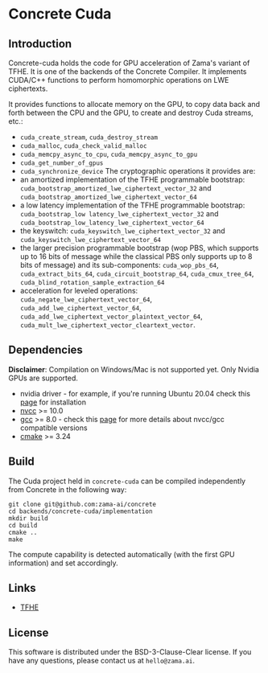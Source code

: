 # Concrete Cuda

## Introduction

Concrete-cuda holds the code for GPU acceleration of Zama's variant of TFHE.
It is one of the backends of the Concrete Compiler.
It implements CUDA/C++ functions to perform homomorphic operations on LWE ciphertexts.

It provides functions to allocate memory on the GPU, to copy data back 
and forth between the CPU and the GPU, to create and destroy Cuda streams, etc.:
- `cuda_create_stream`, `cuda_destroy_stream`
- `cuda_malloc`, `cuda_check_valid_malloc`
- `cuda_memcpy_async_to_cpu`, `cuda_memcpy_async_to_gpu`
- `cuda_get_number_of_gpus`
- `cuda_synchronize_device`
The cryptographic operations it provides are:
- an amortized implementation of the TFHE programmable bootstrap: `cuda_bootstrap_amortized_lwe_ciphertext_vector_32` and `cuda_bootstrap_amortized_lwe_ciphertext_vector_64`
- a low latency implementation of the TFHE programmable bootstrap: `cuda_bootstrap_low latency_lwe_ciphertext_vector_32` and `cuda_bootstrap_low_latency_lwe_ciphertext_vector_64`
- the keyswitch: `cuda_keyswitch_lwe_ciphertext_vector_32` and `cuda_keyswitch_lwe_ciphertext_vector_64`
- the larger precision programmable bootstrap (wop PBS, which supports up to 16 bits of message while the classical PBS only supports up to 8 bits of message) and its sub-components: `cuda_wop_pbs_64`, `cuda_extract_bits_64`, `cuda_circuit_bootstrap_64`, `cuda_cmux_tree_64`, `cuda_blind_rotation_sample_extraction_64`
- acceleration for leveled operations: `cuda_negate_lwe_ciphertext_vector_64`, `cuda_add_lwe_ciphertext_vector_64`, `cuda_add_lwe_ciphertext_vector_plaintext_vector_64`, `cuda_mult_lwe_ciphertext_vector_cleartext_vector`.

## Dependencies

**Disclaimer**: Compilation on Windows/Mac is not supported yet. Only Nvidia GPUs are supported. 

- nvidia driver - for example, if you're running Ubuntu 20.04 check this [page](https://linuxconfig.org/how-to-install-the-nvidia-drivers-on-ubuntu-20-04-focal-fossa-linux) for installation
- [nvcc](https://docs.nvidia.com/cuda/cuda-installation-guide-linux/index.html) >= 10.0
- [gcc](https://gcc.gnu.org/) >= 8.0 - check this [page](https://gist.github.com/ax3l/9489132) for more details about nvcc/gcc compatible versions
- [cmake](https://cmake.org/) >= 3.24

## Build

The Cuda project held in `concrete-cuda` can be compiled independently from Concrete in the 
following way:
```
git clone git@github.com:zama-ai/concrete
cd backends/concrete-cuda/implementation
mkdir build
cd build
cmake ..
make
```
The compute capability is detected automatically (with the first GPU information) and set accordingly.

## Links

- [TFHE](https://eprint.iacr.org/2018/421.pdf)

## License

This software is distributed under the BSD-3-Clause-Clear license. If you have any questions,
please contact us at `hello@zama.ai`.
